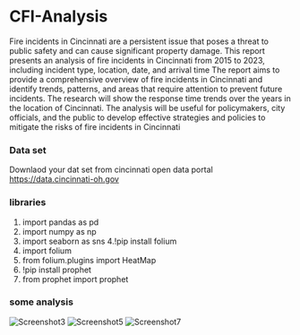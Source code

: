 # CFI-Analysis
Fire incidents in Cincinnati are a persistent issue that poses a threat to public safety and can cause significant property damage. This report presents an analysis of fire incidents in Cincinnati from 2015 to 2023, including incident type, location, date, and arrival time The report aims to provide a comprehensive overview of fire incidents in Cincinnati and identify trends, patterns, and areas that require attention to prevent future incidents. The research will show the response time trends over the years in the location of Cincinnati. The analysis will be useful for policymakers, city officials, and the public to develop effective strategies and policies to mitigate the risks of fire incidents in Cincinnati
### Data set
Downlaod your dat set from cincinnati open data portal https://data.cincinnati-oh.gov
### libraries

1. import pandas as pd
2. import numpy as np
3. import seaborn as sns
4.!pip install folium
5. import folium
6. from folium.plugins import HeatMap
7. !pip install prophet
8. from prophet import prophet


### some analysis
![Screenshot3](https://user-images.githubusercontent.com/53073274/233814614-272a4095-7ac2-4c7f-9c18-074fa026cd71.png)
![Screenshot5](https://user-images.githubusercontent.com/53073274/233814619-2f576fc0-4aa1-4115-9001-513855f9814a.png)
![Screenshot7](https://user-images.githubusercontent.com/53073274/233814630-e4528471-a1fc-47ac-ba43-934e72338711.png)
